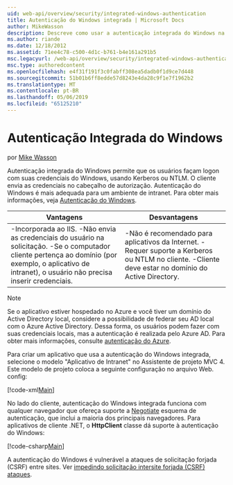 ```yaml
---
uid: web-api/overview/security/integrated-windows-authentication
title: Autenticação do Windows integrada | Microsoft Docs
author: MikeWasson
description: Descreve como usar a autenticação integrada do Windows na API Web ASP.NET.
ms.author: riande
ms.date: 12/18/2012
ms.assetid: 71ee4c78-c500-4d1c-b761-b4e161a291b5
msc.legacyurl: /web-api/overview/security/integrated-windows-authentication
msc.type: authoredcontent
ms.openlocfilehash: e4f31f191f3c0fabff308ea5dadb0f1d9ce7d448
ms.sourcegitcommit: 51b01b6ff8edde57d8243e4da28c9f1e7f1962b2
ms.translationtype: MT
ms.contentlocale: pt-BR
ms.lasthandoff: 05/06/2019
ms.locfileid: "65125210"
---
```

# <a name="integrated-windows-authentication"></a>Autenticação Integrada do Windows

por [Mike Wasson](https://github.com/MikeWasson)

Autenticação integrada do Windows permite que os usuários façam logon com suas credenciais do Windows, usando Kerberos ou NTLM. O cliente envia as credenciais no cabeçalho de autorização. Autenticação do Windows é mais adequada para um ambiente de intranet. Para obter mais informações, veja [Autenticação do Windows](https://www.iis.net/configreference/system.webserver/security/authentication/windowsauthentication).

| Vantagens | Desvantagens |
| --- | --- |
| -Incorporada ao IIS. -Não envia as credenciais do usuário na solicitação. -Se o computador cliente pertença ao domínio (por exemplo, o aplicativo de intranet), o usuário não precisa inserir credenciais. | -Não é recomendado para aplicativos da Internet. -Requer suporte a Kerberos ou NTLM no cliente. -Cliente deve estar no domínio do Active Directory. |

> [!NOTE]
> Se o aplicativo estiver hospedado no Azure e você tiver um domínio do Active Directory local, considere a possibilidade de federar seu AD local com o Azure Active Directory. Dessa forma, os usuários podem fazer com suas credenciais locais, mas a autenticação é realizada pelo Azure AD. Para obter mais informações, consulte [autenticação do Azure](../../../visual-studio/overview/2012/windows-azure-authentication.md).

Para criar um aplicativo que usa a autenticação do Windows integrada, selecione o modelo "Aplicativo de Intranet" no Assistente de projeto MVC 4. Este modelo de projeto coloca a seguinte configuração no arquivo Web. config:

[!code-xml[Main](integrated-windows-authentication/samples/sample1.xml)]

No lado do cliente, autenticação do Windows integrada funciona com qualquer navegador que ofereça suporte a [Negotiate](http://www.ietf.org/rfc/rfc4559.txt) esquema de autenticação, que inclui a maioria dos principais navegadores. Para aplicativos de cliente .NET, o **HttpClient** classe dá suporte à autenticação do Windows:

[!code-csharp[Main](integrated-windows-authentication/samples/sample2.cs)]

A autenticação do Windows é vulnerável a ataques de solicitação forjada (CSRF) entre sites. Ver [impedindo solicitação intersite forjada (CSRF) ataques](preventing-cross-site-request-forgery-csrf-attacks.md).
